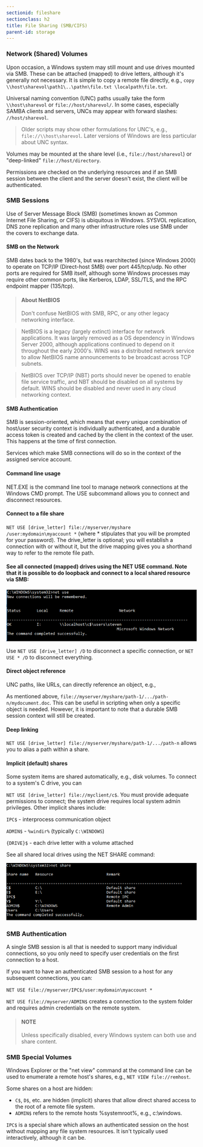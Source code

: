 ```yaml
---
sectionid: fileshare
sectionclass: h2
title: File Sharing (SMB/CIFS)
parent-id: storage
---
```


### Network (Shared) Volumes

Upon occasion, a Windows system may still mount and use drives mounted via SMB. These can be attached (mapped) to drive letters, although it's generally not necessary. It is simple to copy a remote file directly, e.g., `copy \\host\sharevol\path1\..\pathn\file.txt \localpath\file.txt`.

Universal naming convention (UNC) paths usually take the form `\\host\sharevol` or `file://host/sharevol/`. In some cases, especially SAMBA clients and servers, UNCs may appear with forward slashes: `//host/sharevol`.

> Older scripts may show other formulations for UNC's, e.g., `file://\\host\sharevol`. Later versions of Windows are less particular about UNC syntax.

Volumes may be mounted at the share level (i.e., `file://host/sharevol`) or "deep-linked" `file://host/directory`.

Permissions are checked on the underlying resources and if an SMB session between the client and the server doesn't exist, the client will be authenticated.

### SMB Sessions

Use of Server Message Block (SMB) (sometimes known as Common Internet File Sharing, or CIFS) is ubiquitous in Windows. SYSVOL replication, DNS zone replication and many other infrastructure roles use SMB under the covers to exchange data.

#### SMB on the Network

SMB dates back to the 1980's, but was rearchitected (since Windows 2000) to operate on TCP/IP (Direct-host SMB) over port 445/tcp/udp. No other ports are required for SMB itself, although some Windows processes may require other common ports, like Kerberos, LDAP, SSL/TLS, and the RPC endpoint mapper (135/tcp).

> #### About NetBIOS 
> Don't confuse NetBIOS with SMB, RPC, or any other legacy networking interface.  

> NetBIOS is a legacy (largely extinct) interface for network applications. It was largely removed as a OS dependency in Windows Server 2000, although applications continued to depend on it throughout the early 2000's. WINS was a distributed network service to allow NetBIOS name announcements to be broadcast across TCP subnets.  

> NetBIOS over TCP/IP (NBT) ports should never be opened to enable file service traffic, and NBT should be disabled on all systems by default. WINS should be disabled and never used in any cloud networking context.

#### SMB Authentication

SMB is session-oriented, which means that every unique combination of host/user security context is individually authenticated, and a durable access token is created and cached by the client in the context of the user. This happens at the time of first connection.

Services which make SMB connections will do so in the context of the assigned service account.

#### Command line usage

NET.EXE is the command line tool to manage network connections at the Windows CMD prompt. The USE subcommand allows you to connect and disconnect resources.

#### Connect to a file share

`NET USE [drive_letter] file://myserver/myshare /user:mydomain\myaccount *`  (where * stipulates that you will be prompted for your password). The drive_letter is optional; you will establish a connection with or without it, but the drive mapping gives you a shorthand way to refer to the remote file path.

#### See all connected (mapped) drives using the NET USE command. Note that it is possible to do loopback and connect to a local shared resource via SMB:

![Connected drives](/media/win2k8/filesrv-01.png)

Use `NET USE [drive_letter] /D` to disconnect a specific connection, or `NET USE * /D` to disconnect everything.


#### Direct object reference

UNC paths, like URLs, can directly reference an object, e.g.,

As mentioned above, `file://myserver/myshare/path-1/.../path-n/mydocument.doc`. This can be useful in scripting when only a specific object is needed. However, it is important to note that a durable SMB session context will still be created.

#### Deep linking

`NET USE [drive_letter] file://myserver/myshare/path-1/.../path-n` allows you to alias a path within a share.


#### Implicit (default) shares

Some system items are shared automatically, e.g., disk volumes. To connect to a system's C drive, you can

`NET USE [drive_letter] file://myclient/c$`. You must provide adequate permissions to connect; the system drive requires local system admin privileges. Other implicit shares include:

`IPC$` - interprocess communication object

`ADMIN$` - `%windir%` (typically `C:\WINDOWS`)

`{DRIVE}$` - each drive letter with a volume attached

See all shared local drives using the NET SHARE command:

![Shared volumes](/media/win2k8/filesrv-02.png)

### SMB Authentication

A single SMB session is all that is needed to support many individual connections, so you only need to specify user credentials on the first connection to a host.

If you want to have an authenticated SMB session to a host for any subsequent connections, you can:

`NET USE file://myserver/IPC$/user:mydomain\myaccount *`

`NET USE file://myserver/ADMIN$` creates a connection to the system folder and requires admin credentials on the remote system.

> #### NOTE
> Unless specifically disabled, every Windows system can both use and share content.

### SMB Special Volumes

Windows Explorer or the "net view" command at the command line can be used to enumerate a remote host's shares, e.g., `NET VIEW file://remhost`.

Some shares on a host are hidden:

- `C$`, `D$`, etc. are hidden (implicit) shares that allow direct shared access to the root of a remote file system.
- `ADMIN$` refers to the remote hosts %systemroot%, e.g., c:\windows.

`IPC$` is a special share which allows an authenticated session on the host without mapping any file system resources. It isn't typically used interactively, although it can be.

